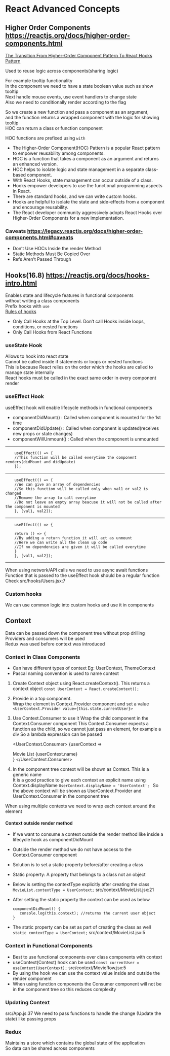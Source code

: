 # React Advanced Concepts

## Higher Order Components <https://reactjs.org/docs/higher-order-components.html>

[The Transition From Higher-Order Component Pattern To React Hooks Pattern](https://blog.openreplay.com/the-transition-from-higher-order-component-pattern-to-react-hooks-pattern/#:~:text=HOC%20helps%20to%20isolate%20logic,we%20can%20write%20custom%20hooks.)

Used to reuse logic across components(sharing logic)

For example tooltip functionality  
In the component we need to have a state boolean value such as show tooltip  
Next handle mouse events, use event handlers to change state  
Also we need to conditionally render according to the flag  

So we create a new function and pass a component as an argument,  
and the function returns a wrapped component with the logic for showing tooltip  
HOC can return a class or function component

HOC functions are prefixed using `with`

- The Higher-Order Component(HOC) Pattern is a popular React pattern to empower reusability among components.
- HOC is a function that takes a component as an argument and returns an enhanced version.
- HOC helps to isolate logic and state management in a separate class-based component.
- With React Hooks, state management can occur outside of a class.
- Hooks empower developers to use the functional programming aspects in React.
- There are standard hooks, and we can write custom hooks.
- Hooks are helpful to isolate the state and side-effects from a component and encourage reusability.
- The React developer community aggressively adopts React Hooks over Higher-Order Components for a new implementation.

### Caveats <https://legacy.reactjs.org/docs/higher-order-components.html#caveats>

- Don’t Use HOCs Inside the render Method
- Static Methods Must Be Copied Over
- Refs Aren’t Passed Through


## Hooks(16.8) <https://reactjs.org/docs/hooks-intro.html>

Enables state and lifecycle features in functional components  
without writing a class components    
Prefix hooks with `use`  
[Rules of hooks](https://reactjs.org/docs/hooks-rules.html)

- Only Call Hooks at the Top Level. Don’t call Hooks inside loops, conditions, or nested functions
- Only Call Hooks from React Functions

### useState Hook

Allows to hook into react state  
Cannot be called inside if statements or loops or nested functions  
This is because React relies on the order which the hooks are called to manage state internally  
React hooks must be called in the exact same order in every component render  

### useEffect Hook

useEffect hook will enable lifecycle methods in functional components
- componentDidMount() : Called when component is mounted for the 1st time
- componentDidUpdate() : Called when component is updated(receives new props or state changes)
- componentWillUnmount() : Called when the component is unmounted
<hr>


        useEffect(() => {
        //This function will be called everytime the component renders(didMount and didUpdate)
        });
<hr>


        useEffect(() => {
        //We can give an array of dependencies
        //So this function will be called only when val1 or val2 is changed
        //Remove the array to call everytime
        //Do not leave an empty array beacuse it will not be called after the component is mounted
        }, [val1, val2]);
<hr>

        useEffect(() => {
        
        return () => {
        //By adding a return function it will act as unmount
        //Here we can write all the clean up code
        //If no dependencies are given it will be called everytime
        }
        }, [val1, val2]);

<hr>

When using network/API calls we need to use async await functions  
Function that is passed to the useEffect hook should be a regular function  
Check src/hooks/Users.jsx:7

### Custom hooks

We can use common logic into custom hooks and use it in components

## Context

Data can be passed down the component tree without prop drilling  
Providers and consumers will be used  
Redux was used before context was introduced  

### Context in Class Components

- Can have different types of context
Eg: UserContext, ThemeContext
- Pascal naming convention is used to name context

1. Create Context object using React.createContext(). This returns a context object
`const UserContext = React.createContext();`

2. Provide in a top component.  
   Wrap the element in Context.Provider component and set a value
`<UserContext.Provider value={this.state.currentUser}>`

3. Use Context.Consumer to use it 
Wrap the child component in the Context.Consumer component
This Context.Consumer expects a function as the child, so we cannot just pass an element, for example a div
So a lambda expression can be passed


    <UserContext.Consumer>
        {userContext => <div>Movie List {userContext.name}</div>}
    </UserContext.Consumer>

4. In the component tree context will be shown as Context. This is a generic name  
It is a good practice to give each context an explicit name using Context.displayName
`UserContext.displayName = 'UserContext'; `
So the above context will be shown as UserContext.Provider and UserContext.Consumer in the component tree  

When using multiple contexts we need to wrap each context around the element

#### Context outside render method

- If we want to consume a context outside the render method like inside a lifecycle hook as componentDidMount  
- Outside the render method we do not have access to the Context.Consumer component  
- Solution is to set a static property before/after creating a class  
- Static property: A property that belongs to a class not an object  
- Below is setting the contextType explicitly after creating the class  
`MovieList.contextType = UserContext;` src/context/MovieList.jsx:21  

- After setting the static property the context can be used as below

      componentDidMount() {
         console.log(this.context); //returns the current user object
      }

- The static property can be set as part of creating the class as well 
  `static contextType = UserContext;` src/context/MovieList.jsx:5

### Context in Functional Components

- Best to use functional components over class components with context
- useContext(Context) hook can be used
  `const currentUser = useContext(UserContext);` src/context/MovieRow.jsx:5
- By using the hook we can use the context value inside and outside the render component
- When using function components the Consumer component will not be in the component tree so this reduces complexity

### Updating Context

src/App.js:37
We need to pass functions to handle the change (Update the state) like passing props

### Redux

Maintains a store which contains the global state of the application  
So data can be shared across components  

